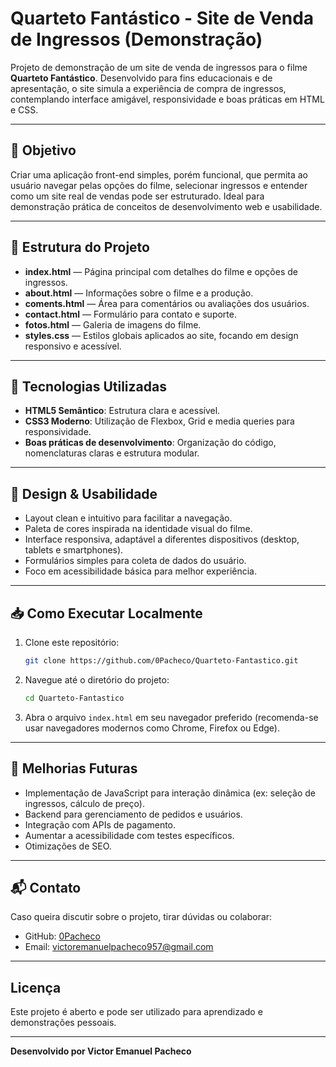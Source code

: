 
# Quarteto Fantástico - Site de Venda de Ingressos (Demonstração)

Projeto de demonstração de um site de venda de ingressos para o filme **Quarteto Fantástico**. Desenvolvido para fins educacionais e de apresentação, o site simula a experiência de compra de ingressos, contemplando interface amigável, responsividade e boas práticas em HTML e CSS.

---

## 🎯 Objetivo

Criar uma aplicação front-end simples, porém funcional, que permita ao usuário navegar pelas opções do filme, selecionar ingressos e entender como um site real de vendas pode ser estruturado. Ideal para demonstração prática de conceitos de desenvolvimento web e usabilidade.

---

## 📂 Estrutura do Projeto

- **index.html** — Página principal com detalhes do filme e opções de ingressos.
- **about.html** — Informações sobre o filme e a produção.
- **coments.html** — Área para comentários ou avaliações dos usuários.
- **contact.html** — Formulário para contato e suporte.
- **fotos.html** — Galeria de imagens do filme.
- **styles.css** — Estilos globais aplicados ao site, focando em design responsivo e acessível.

---

## 🚀 Tecnologias Utilizadas

- **HTML5 Semântico**: Estrutura clara e acessível.
- **CSS3 Moderno**: Utilização de Flexbox, Grid e media queries para responsividade.
- **Boas práticas de desenvolvimento**: Organização do código, nomenclaturas claras e estrutura modular.

---

## 🎨 Design & Usabilidade

- Layout clean e intuitivo para facilitar a navegação.
- Paleta de cores inspirada na identidade visual do filme.
- Interface responsiva, adaptável a diferentes dispositivos (desktop, tablets e smartphones).
- Formulários simples para coleta de dados do usuário.
- Foco em acessibilidade básica para melhor experiência.

---

## 📥 Como Executar Localmente

1. Clone este repositório:

   ```bash
   git clone https://github.com/0Pacheco/Quarteto-Fantastico.git
   ```

2. Navegue até o diretório do projeto:

   ```bash
   cd Quarteto-Fantastico
   ```

3. Abra o arquivo `index.html` em seu navegador preferido (recomenda-se usar navegadores modernos como Chrome, Firefox ou Edge).

---

## 🚩 Melhorias Futuras

- Implementação de JavaScript para interação dinâmica (ex: seleção de ingressos, cálculo de preço).
- Backend para gerenciamento de pedidos e usuários.
- Integração com APIs de pagamento.
- Aumentar a acessibilidade com testes específicos.
- Otimizações de SEO.

---

## 📬 Contato

Caso queira discutir sobre o projeto, tirar dúvidas ou colaborar:

- GitHub: [0Pacheco](https://github.com/0Pacheco)
- Email: victoremanuelpacheco957@gmail.com

---

## Licença

Este projeto é aberto e pode ser utilizado para aprendizado e demonstrações pessoais.

---

**Desenvolvido por Victor Emanuel Pacheco**
